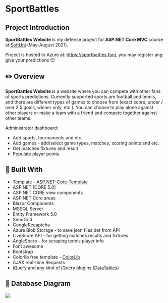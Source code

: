 # SportBattles
## Project Introduction

**SportBattles Website** is my defense project for **ASP.NET Core MVC** course at [SoftUni](https://softuni.bg/ "SoftUni") (May-August 2021).

Project is hosted to Azure at: https://sportbattles.fun/, you may register ang give your predictions :wink:

## :pencil2: Overview

**SportBattles Website** is a website where you can compete with other fans of sports predictions. Currently supported sports are football and tennis, and there are different types of games to choose from (exact score, under / over 2.5 goals, winner only, etc.). You can choose to play alone against other players or make a team with a friend and compete together against other teams.

Administrator dashboard:
- Add sports, tournaments and etc.
- Add games - add/select game types, matches, scoring points and etc.
- Get matches fixtures and result
- Populate player points

## :hammer: Built With
- Template - [ASP.NET-Core-Template](https://github.com/NikolayIT/ASP.NET-Core-Template)
- ASP.NET [CORE 5.0]
- ASP.NET CORE view components
- ASP.NET Core areas
- Blazor Components
- MSSQL Server
- Entity Framework 5.0
- SendGrid
- GoogleRecaptcha
- Azure Blob Storage - to save json files det from API
- LiveScore API - for getting matches results and fixtures
- AngleSharp - for scraping tennis player info
- Font awesome
- Bootstrap
- Colorlib free template - [ColorLib](https://colorlib.com/wp/templates/)
- AJAX real-time Requests
- jQuery and any kind of jQuery plugins ([DataTables](https://datatables.net/ "DataTables"))

## :floppy_disk: Database Diagram
![](https://i.ibb.co/hBN75Xg/Sport-Battles-DB.png)
